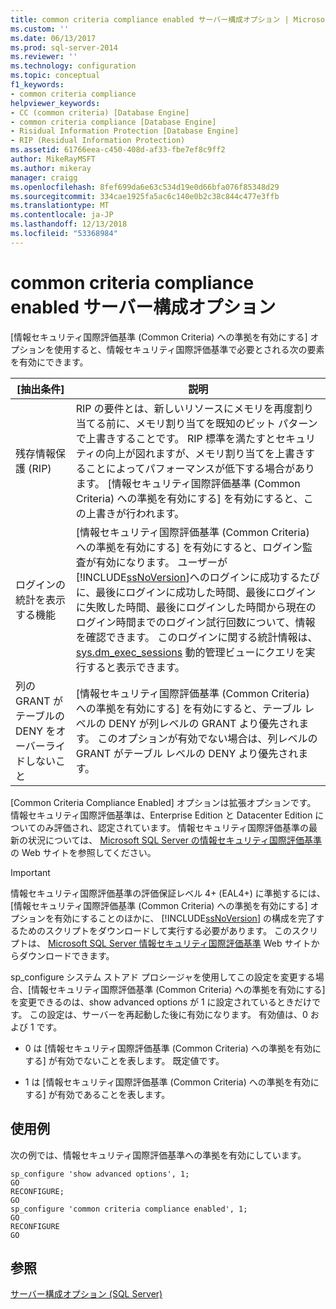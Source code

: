 ```yaml
---
title: common criteria compliance enabled サーバー構成オプション | Microsoft Docs
ms.custom: ''
ms.date: 06/13/2017
ms.prod: sql-server-2014
ms.reviewer: ''
ms.technology: configuration
ms.topic: conceptual
f1_keywords:
- common criteria compliance
helpviewer_keywords:
- CC (common criteria) [Database Engine]
- common criteria compliance [Database Engine]
- Risidual Information Protection [Database Engine]
- RIP (Residual Information Protection)
ms.assetid: 61766eea-c450-408d-af33-fbe7ef8c9ff2
author: MikeRayMSFT
ms.author: mikeray
manager: craigg
ms.openlocfilehash: 8fef699da6e63c534d19e0d66bfa076f85348d29
ms.sourcegitcommit: 334cae1925fa5ac6c140e0b2c38c844c477e3ffb
ms.translationtype: MT
ms.contentlocale: ja-JP
ms.lasthandoff: 12/13/2018
ms.locfileid: "53368984"
---
```

# <a name="common-criteria-compliance-enabled-server-configuration-option"></a>common criteria compliance enabled サーバー構成オプション
  [情報セキュリティ国際評価基準 (Common Criteria) への準拠を有効にする] オプションを使用すると、情報セキュリティ国際評価基準で必要とされる次の要素を有効にできます。  
  
|[抽出条件]|説明|  
|--------------|-----------------|  
|残存情報保護 (RIP)|RIP の要件とは、新しいリソースにメモリを再度割り当てる前に、メモリ割り当てを既知のビット パターンで上書きすることです。 RIP 標準を満たすとセキュリティの向上が図れますが、メモリ割り当てを上書きすることによってパフォーマンスが低下する場合があります。 [情報セキュリティ国際評価基準 (Common Criteria) への準拠を有効にする] を有効にすると、この上書きが行われます。|  
|ログインの統計を表示する機能|[情報セキュリティ国際評価基準 (Common Criteria) への準拠を有効にする] を有効にすると、ログイン監査が有効になります。 ユーザーが [!INCLUDE[ssNoVersion](../../includes/ssnoversion-md.md)]へのログインに成功するたびに、最後にログインに成功した時間、最後にログインに失敗した時間、最後にログインした時間から現在のログイン時間までのログイン試行回数について、情報を確認できます。 このログインに関する統計情報は、 [sys.dm_exec_sessions](/sql/relational-databases/system-dynamic-management-views/sys-dm-exec-sessions-transact-sql) 動的管理ビューにクエリを実行すると表示できます。|  
|列の GRANT がテーブルの DENY をオーバーライドしないこと|[情報セキュリティ国際評価基準 (Common Criteria) への準拠を有効にする] を有効にすると、テーブル レベルの DENY が列レベルの GRANT より優先されます。 このオプションが有効でない場合は、列レベルの GRANT がテーブル レベルの DENY より優先されます。|  
  
 [Common Criteria Compliance Enabled] オプションは拡張オプションです。 情報セキュリティ国際評価基準は、Enterprise Edition と Datacenter Edition についてのみ評価され、認定されています。 情報セキュリティ国際評価基準の最新の状況については、 [Microsoft SQL Server の情報セキュリティ国際評価基準](https://go.microsoft.com/fwlink/?LinkId=616319) の Web サイトを参照してください。  
  
> [!IMPORTANT]  
>  情報セキュリティ国際評価基準の評価保証レベル 4+ (EAL4+) に準拠するには、[情報セキュリティ国際評価基準 (Common Criteria) への準拠を有効にする] オプションを有効にすることのほかに、 [!INCLUDE[ssNoVersion](../../includes/ssnoversion-md.md)] の構成を完了するためのスクリプトをダウンロードして実行する必要があります。 このスクリプトは、 [Microsoft SQL Server 情報セキュリティ国際評価基準](https://go.microsoft.com/fwlink/?LinkId=616319) Web サイトからダウンロードできます。  
  
 sp_configure システム ストアド プロシージャを使用してこの設定を変更する場合、[情報セキュリティ国際評価基準 (Common Criteria) への準拠を有効にする] を変更できるのは、show advanced options が 1 に設定されているときだけです。 この設定は、サーバーを再起動した後に有効になります。 有効値は、0 および 1 です。  
  
-   0 は [情報セキュリティ国際評価基準 (Common Criteria) への準拠を有効にする] が有効でないことを表します。 既定値です。  
  
-   1 は [情報セキュリティ国際評価基準 (Common Criteria) への準拠を有効にする] が有効であることを表します。  
  
## <a name="examples"></a>使用例  
 次の例では、情報セキュリティ国際評価基準への準拠を有効にしています。  
  
```  
sp_configure 'show advanced options', 1;  
GO  
RECONFIGURE;  
GO  
sp_configure 'common criteria compliance enabled', 1;  
GO  
RECONFIGURE  
GO  
```  
  
## <a name="see-also"></a>参照  
 [サーバー構成オプション &#40;SQL Server&#41;](server-configuration-options-sql-server.md)  
  
  

